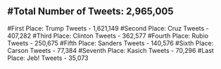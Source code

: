 #Total Number of Tweets: 2,965,005 
---
#First Place: Trump Tweets - 1,621,149
#Second Place: Cruz Tweets - 407,282
#Third Place: Clinton Tweets - 362,577
#Fourth Place: Rubio Tweets - 250,675
#Fifth Place: Sanders Tweets - 140,576
#Sixth Place: Carson Tweets - 77,384
#Seventh Place: Kasich Tweets - 70,296
#Last Place: Jeb! Tweets - 35,073
